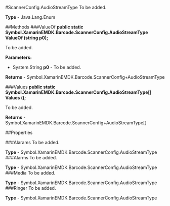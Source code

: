 #ScannerConfig.AudioStreamType
To be added.

**Type** - Java.Lang.Enum

##Methods
###ValueOf
**public static Symbol.XamarinEMDK.Barcode.ScannerConfig.AudioStreamType ValueOf (string p0);**

To be added.

**Parameters:** 

* System.String **p0** - To be added.

**Returns** - Symbol.XamarinEMDK.Barcode.ScannerConfig+AudioStreamType

###Values
**public static Symbol.XamarinEMDK.Barcode.ScannerConfig.AudioStreamType[] Values ();**

To be added.


**Returns** - Symbol.XamarinEMDK.Barcode.ScannerConfig+AudioStreamType[]

##Properties

###Alarams
To be added.

**Type** - Symbol.XamarinEMDK.Barcode.ScannerConfig.AudioStreamType
###Alarms
To be added.

**Type** - Symbol.XamarinEMDK.Barcode.ScannerConfig.AudioStreamType
###Media
To be added.

**Type** - Symbol.XamarinEMDK.Barcode.ScannerConfig.AudioStreamType
###Ringer
To be added.

**Type** - Symbol.XamarinEMDK.Barcode.ScannerConfig.AudioStreamType


